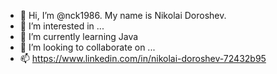 - 👋 Hi, I’m @nck1986. My name is Nikolai Doroshev.
- 👀 I’m interested in ...
- 🌱 I’m currently learning Java
- 💞️ I’m looking to collaborate on ...
- 📫 https://www.linkedin.com/in/nikolai-doroshev-72432b95

<!---
nck1986/nck1986 is a ✨ special ✨ repository because its `README.md` (this file) appears on your GitHub profile.
You can click the Preview link to take a look at your changes.
--->
